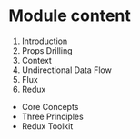 # Module content

1. Introduction
2. Props Drilling
3. Context
4. Undirectional Data Flow
5. Flux
6. Redux
  - Core Concepts
  - Three Principles
  - Redux Toolkit
